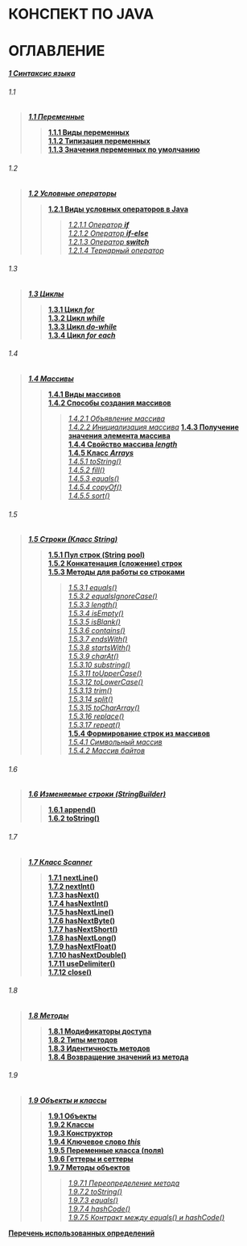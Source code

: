 # **КОНСПЕКТ ПО JAVA**

# ОГЛАВЛЕНИЕ

[***1 Синтаксис языка***](/conspect/1.md/#1-синтаксис-языка)

###### 1.1

>[***1.1 Переменные***](/conspect/1.md/#11-переменные)
>> [**1.1.1 Виды переменных**](/conspect/1.md/#111-виды-переменных)  
>> [**1.1.2 Типизация переменных**](/conspect/1.md/#112-типизация-переменных)  
>> [**1.1.3 Значения переменных по умолчанию**](/conspect/1.md/#113-значения-переменных-по-умолчанию)

###### 1.2

>[***1.2 Условные операторы***](/conspect/1.md/#12-условные-операторы)
>> [**1.2.1 Виды условных операторов в Java**](/conspect/1.md/#121-виды-условных-операторов-в-java)  
>>> [_1.2.1.1 Оператор ***if***_](/conspect/1.md/#1211-оператор-if)  
>>> [_1.2.1.2 Оператор ***if-else***_](/conspect/1.md/#1212-оператор-if-else)  
>>> [_1.2.1.3 Оператор ***switch***_](/conspect/1.md/#1213-оператор-switch)  
>>> [_1.2.1.4 Тернарный оператор_](/conspect/1.md/#1214-тернарный-оператор)

###### 1.3

> [***1.3 Циклы***](/conspect/1.md/#13-циклы)
>> [**1.3.1 Цикл _for_**](/conspect/1.md/#131-цикл-for)  
>> [**1.3.2 Цикл _while_**](/conspect/1.md/#132-цикл-while)  
>> [**1.3.3 Цикл _do-while_**](/conspect/1.md/#133-цикл-do-while)  
>> [**1.3.4 Цикл _for each_**](/conspect/1.md/#134-цикл-for-each)

###### 1.4

> [***1.4 Массивы***](/conspect/1.md/#14-массивы)
>> [**1.4.1 Виды массивов**](/conspect/1.md/#141-виды-массивов)  
>> [**1.4.2 Способы создания массивов**](/conspect/1.md/#142-способы-создания-массивов)  
>>> [_1.4.2.1 Объявление массива_](/conspect/1.md/#1421-объявление-массива)  
>>> [_1.4.2.2 Инициализация массива_](/conspect/1.md/#1422-инициализация-массива)
>> [**1.4.3 Получение значения элемента массива**](/conspect/1.md/#143-получение-значения-элемента-массива)  
>> [**1.4.4 Свойство массива _length_**](/conspect/1.md/#144-свойство-массива-length)  
>> [**1.4.5 Класс _Arrays_**](/conspect/1.md/#145-класс-arrays)  
>>> [_1.4.5.1 toString()_](/conspect/1.md/#1451-tostring)  
>>> [_1.4.5.2 fill()_](/conspect/1.md/#1452-fill)  
>>> [_1.4.5.3 equals()_](/conspect/1.md/#1453-equals)  
>>> [_1.4.5.4 copyOf()_](/conspect/1.md/#1454-copyof)  
>>> [_1.4.5.5 sort()_](/conspect/1.md/#1455-sort)

###### 1.5

> [***1.5 Строки (Класс String)***](/conspect/1.md/#15-строки-класс-string)
>> [**1.5.1 Пул строк (String pool)**](/conspect/1.md/#151-пул-строк-string-pool)  
>> [**1.5.2 Конкатенация (сложение) строк**](/conspect/1.md/#152-конкатенация-сложение-строк)  
>> [**1.5.3 Методы для работы со строками**](/conspect/1.md/#153-методы-для-работы-со-строками)  
>>> [_1.5.3.1 equals()_](/conspect/1.md/#1531-equals)  
>>> [_1.5.3.2 equalsIgnoreCase()_](/conspect/1.md/#1532-equalsignorecase)  
>>> [_1.5.3.3 length()_](/conspect/1.md/#1533-length)  
>>> [_1.5.3.4 isEmpty()_](/conspect/1.md/#1534-isempty)  
>>> [_1.5.3.5 isBlank()_](/conspect/1.md/#1535-isblank)  
>>> [_1.5.3.6 contains()_](/conspect/1.md/#1536-contains)  
>>> [_1.5.3.7 endsWith()_](/conspect/1.md/#1537-endswith)  
>>> [_1.5.3.8 startsWith()_](/conspect/1.md/#1538-startswith)  
>>> [_1.5.3.9 charAt()_](/conspect/1.md/#1539-charat)  
>>> [_1.5.3.10 substring()_](/conspect/1.md/#15310-substring)  
>>> [_1.5.3.11 toUpperCase()_](/conspect/1.md/#15311-touppercase)  
>>> [_1.5.3.12 toLowerCase()_](/conspect/1.md/#15312-tolowercase)  
>>> [_1.5.3.13 trim()_](/conspect/1.md/#15313-trim)  
>>> [_1.5.3.14 split()_](/conspect/1.md/#15314-split)  
>>> [_1.5.3.15 toCharArray()_](/conspect/1.md/#15315-tochararray)  
>>> [_1.5.3.16 replace()_](/conspect/1.md/#15316-replace)  
>>> [_1.5.3.17 repeat()_](/conspect/1.md/#15317-repeat)  
>> [**1.5.4 Формирование строк из массивов**](/conspect/1.md/#154-формирование-строк-из-массивов)  
>>> [_1.5.4.1 Символьный массив_](/conspect/1.md/#1541-символьный-массив)  
>>> [_1.5.4.2 Массив байтов_](/conspect/1.md/#1542-массив-байтов)

###### 1.6

> [***1.6 Изменяемые строки (StringBuilder)***](/conspect/1.md/#16-изменяемые-строки-stringbuilder)
>> [**1.6.1 append()**](/conspect/1.md/#161-append)  
>> [**1.6.2 toString()**](/conspect/1.md/#162-tostring)

###### 1.7

> [***1.7 Класс Scanner***](/conspect/1.md/#17-класс-scanner)
>> [**1.7.1 nextLine()**](/conspect/1.md/#171-nextline)  
>> [**1.7.2 nextInt()**](/conspect/1.md/#172-nextint)  
>> [**1.7.3 hasNext()**](/conspect/1.md/#173-hasnext)  
>> [**1.7.4 hasNextInt()**](/conspect/1.md/#174-hasnextint)  
>> [**1.7.5 hasNextLine()**](/conspect/1.md/#175-hasnextline)  
>> [**1.7.6 hasNextByte()**](/conspect/1.md/#176-hasnextbyte)  
>> [**1.7.7 hasNextShort()**](/conspect/1.md/#177-hasnextshort)  
>> [**1.7.8 hasNextLong()**](/conspect/1.md/#178-hasnextlong)  
>> [**1.7.9 hasNextFloat()**](/conspect/1.md/#179-hasnextfloat)  
>> [**1.7.10 hasNextDouble()**](/conspect/1.md/#1710-hasnextdouble)  
>> [**1.7.11 useDelimiter()**](/conspect/1.md/#1711-usedelimiter)  
>> [**1.7.12 close()**](/conspect/1.md/#1712-close)

###### 1.8

> [***1.8 Методы***](/conspect/1.md/#18-методы)
>> [**1.8.1 Модификаторы доступа**](/conspect/1.md/#181-модификаторы-доступа)  
>> [**1.8.2 Типы методов**](/conspect/1.md/#182-типы-методов)  
>> [**1.8.3 Идентичность методов**](/conspect/1.md/#183-идентичность-методов)  
>> [**1.8.4 Возвращение значений из метода**](/conspect/1.md/#184-возвращение-значений-из-метода)

###### 1.9

> [***1.9 Объекты и классы***](/conspect/1.md/#19-объекты-и-классы)
>> [**1.9.1 Объекты**](/conspect/1.md/#191-объекты)  
>> [**1.9.2 Классы**](/conspect/1.md/#192-классы)  
>> [**1.9.3 Конструктор**](/conspect/1.md/#193-конструктор)  
>> [**1.9.4 Ключевое слово _this_**](/conspect/1.md/#194-ключевое-слово-this)  
>> [**1.9.5 Переменные класса (поля)**](/conspect/1.md/#195-переменные-класса-поля)  
>> [**1.9.6 Геттеры и сеттеры**](/conspect/1.md/#196-геттеры-и-сеттеры)  
>> [**1.9.7 Методы объектов**](/conspect/1.md/#197-методы-объектов)  
>>> [_1.9.7.1 Переопределение метода_](/conspect/1.md/#1971-переопределение-метода)  
>>> [_1.9.7.2 toString()_](/conspect/1.md/#1972-tostring)  
>>> [_1.9.7.3 equals()_](/conspect/1.md/#1973-equals)  
>>> [_1.9.7.4 hashCode()_](/conspect/1.md/#1974-hashcode)  
>>> [_1.9.7.5 Контракт между equals() и hashCode()_](/conspect/1.md/#1975-контракт-между-equals-и-hashcode)

[**Перечень использованных определений**](/conspect/definitions.md/#перечень-использованных-определений)
